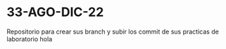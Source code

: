 # 33-AGO-DIC-22
Repositorio para crear sus branch y subir los commit de sus practicas de laboratorio
hola
